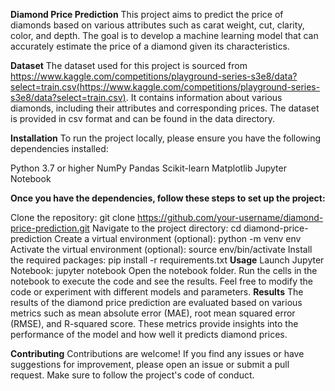 **Diamond Price Prediction**
This project aims to predict the price of diamonds based on various attributes such as carat weight, cut, clarity, color, and depth. The goal is to develop a machine learning model that can accurately estimate the price of a diamond given its characteristics.

**Dataset**
The dataset used for this project is sourced from https://www.kaggle.com/competitions/playground-series-s3e8/data?select=train.csv(https://www.kaggle.com/competitions/playground-series-s3e8/data?select=train.csv). It contains information about various diamonds, including their attributes and corresponding prices. The dataset is provided in csv format and can be found in the data directory.

**Installation**
To run the project locally, please ensure you have the following dependencies installed:

Python 3.7 or higher
NumPy
Pandas
Scikit-learn
Matplotlib
Jupyter Notebook

**Once you have the dependencies, follow these steps to set up the project:**

Clone the repository: git clone https://github.com/your-username/diamond-price-prediction.git
Navigate to the project directory: cd diamond-price-prediction
Create a virtual environment (optional): python -m venv env
Activate the virtual environment (optional): source env/bin/activate
Install the required packages: pip install -r requirements.txt
**Usage**
Launch Jupyter Notebook: jupyter notebook
Open the notebook folder.
Run the cells in the notebook to execute the code and see the results.
Feel free to modify the code or experiment with different models and parameters.
**Results**
The results of the diamond price prediction are evaluated based on various metrics such as mean absolute error (MAE), root mean squared error (RMSE), and R-squared score. These metrics provide insights into the performance of the model and how well it predicts diamond prices.

**Contributing**
Contributions are welcome! If you find any issues or have suggestions for improvement, please open an issue or submit a pull request. Make sure to follow the project's code of conduct.

